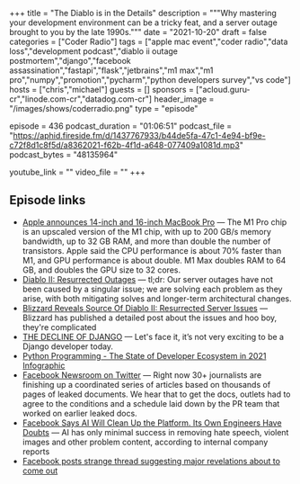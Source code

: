+++
title = "The Diablo is in the Details"
description = """Why mastering your development environment can be a tricky feat, and a server outage brought to you by the late 1990s."""
date = "2021-10-20"
draft = false
categories = ["Coder Radio"]
tags = ["apple mac event","coder radio","data loss","development podcast","diablo ii outage postmortem","django","facebook  assassination","fastapi","flask","jetbrains","m1 max","m1 pro","numpy","promotion","pycharm","python developers survey","vs code"]
hosts = ["chris","michael"]
guests = []
sponsors = ["acloud.guru-cr","linode.com-cr","datadog.com-cr"]
header_image = "/images/shows/coderradio.png"
type = "episode"

episode = 436
podcast_duration = "01:06:51"
podcast_file = "https://aphid.fireside.fm/d/1437767933/b44de5fa-47c1-4e94-bf9e-c72f8d1c8f5d/a8362021-f62b-4f1d-a648-077409a1081d.mp3"
podcast_bytes = "48135964"

youtube_link = ""
video_file = ""
+++

## Episode links

  * [Apple announces 14-inch and 16-inch MacBook Pro](https://9to5mac.com/2021/10/18/apple-announces-new-m1-pro-macbook-pro/ "Apple announces 14-inch and 16-inch MacBook Pro") — The M1 Pro chip is an upscaled version of the M1 chip, with up to 200 GB/s memory bandwidth, up to 32 GB RAM, and more than double the number of transistors. Apple said the CPU performance is about 70% faster than M1, and GPU performance is about double. M1 Max doubles RAM to 64 GB, and doubles the GPU size to 32 cores.
  * [Diablo II: Resurrected Outages](https://us.forums.blizzard.com/en/d2r/t/diablo-ii-resurrected-outages-an-explanation-how-we%E2%80%99ve-been-working-on-it-and-how-we%E2%80%99re-moving-forward/28164 "Diablo II: Resurrected Outages") — tl;dr: Our server outages have not been caused by a singular issue; we are solving each problem as they arise, with both mitigating solves and longer-term architectural changes. 
  * [Blizzard Reveals Source Of Diablo II: Resurrected Server Issues](https://kotaku.com/fixing-the-diablo-ii-resurrected-servers-sounds-like-a-1847871074 "Blizzard Reveals Source Of Diablo II: Resurrected Server Issues") — Blizzard has published a detailed post about the issues and hoo boy, they're complicated
  * [THE DECLINE OF DJANGO](https://www.david-dahan.com/blog/the-decline-of-django "THE DECLINE OF DJANGO") — Let's face it, it’s not very exciting to be a Django developer today.
  * [Python Programming - The State of Developer Ecosystem in 2021 Infographic](https://www.jetbrains.com/lp/devecosystem-2021/python/ "Python Programming - The State of Developer Ecosystem in 2021 Infographic")
  * [Facebook Newsroom on Twitter](https://twitter.com/fbnewsroom/status/1450154002755178499 "Facebook Newsroom on Twitter") — Right now 30+ journalists are finishing up a coordinated series of articles based on thousands of pages of leaked documents. We hear that to get the docs, outlets had to agree to the conditions and a schedule laid down by the PR team that worked on earlier leaked docs.
  * [Facebook Says AI Will Clean Up the Platform. Its Own Engineers Have Doubts](https://www.wsj.com/articles/facebook-ai-enforce-rules-engineers-doubtful-artificial-intelligence-11634338184?mod=djemalertNEWS "Facebook Says AI Will Clean Up the Platform. Its Own Engineers Have Doubts") — AI has only minimal success in removing hate speech, violent images and other problem content, according to internal company reports
  * [Facebook posts strange thread suggesting major revelations about to come out](https://www.independent.co.uk/life-style/gadgets-and-tech/facebook-news-articles-research-documents-twitter-b1940606.html "Facebook posts strange thread suggesting major revelations about to come out")

